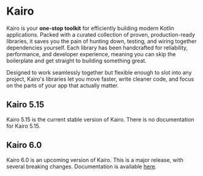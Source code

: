 # Kairo

Kairo is your **one-stop toolkit** for efficiently building modern Kotlin applications.
Packed with a curated collection of proven, production-ready libraries,
it saves you the pain of hunting down, testing, and wiring together dependencies yourself.
Each library has been handcrafted for reliability, performance, and developer experience,
meaning you can skip the boilerplate and get straight to building something great.

Designed to work seamlessly together but flexible enough to slot into any project,
Kairo's libraries let you move faster, write cleaner code,
and focus on the parts of your app that actually matter.

## Kairo 5.15

Kairo 5.15 is the current stable version of Kairo.
There is no documentation for Kairo 5.15.

## Kairo 6.0

Kairo 6.0 is an upcoming version of Kairo.
This is a major release, with several breaking changes.
Documentation is available [here](https://github.com/hudson155/kairo/wiki).
